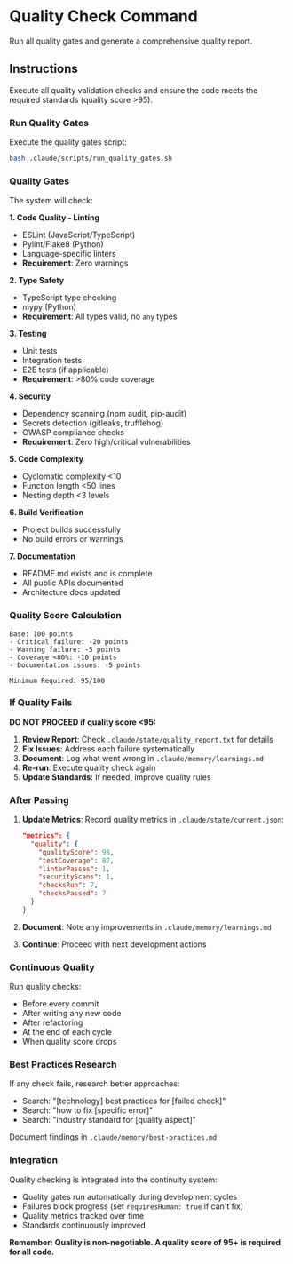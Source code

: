 # Quality Check Command

Run all quality gates and generate a comprehensive quality report.

## Instructions

Execute all quality validation checks and ensure the code meets the required standards (quality score >95).

### Run Quality Gates

Execute the quality gates script:
```bash
bash .claude/scripts/run_quality_gates.sh
```

### Quality Gates

The system will check:

**1. Code Quality - Linting**
- ESLint (JavaScript/TypeScript)
- Pylint/Flake8 (Python)
- Language-specific linters
- **Requirement**: Zero warnings

**2. Type Safety**
- TypeScript type checking
- mypy (Python)
- **Requirement**: All types valid, no `any` types

**3. Testing**
- Unit tests
- Integration tests
- E2E tests (if applicable)
- **Requirement**: >80% code coverage

**4. Security**
- Dependency scanning (npm audit, pip-audit)
- Secrets detection (gitleaks, trufflehog)
- OWASP compliance checks
- **Requirement**: Zero high/critical vulnerabilities

**5. Code Complexity**
- Cyclomatic complexity <10
- Function length <50 lines
- Nesting depth <3 levels

**6. Build Verification**
- Project builds successfully
- No build errors or warnings

**7. Documentation**
- README.md exists and is complete
- All public APIs documented
- Architecture docs updated

### Quality Score Calculation

```
Base: 100 points
- Critical failure: -20 points
- Warning failure: -5 points
- Coverage <80%: -10 points
- Documentation issues: -5 points

Minimum Required: 95/100
```

### If Quality Fails

**DO NOT PROCEED if quality score <95:**

1. **Review Report**: Check `.claude/state/quality_report.txt` for details
2. **Fix Issues**: Address each failure systematically
3. **Document**: Log what went wrong in `.claude/memory/learnings.md`
4. **Re-run**: Execute quality check again
5. **Update Standards**: If needed, improve quality rules

### After Passing

1. **Update Metrics**: Record quality metrics in `.claude/state/current.json`:
   ```json
   "metrics": {
     "quality": {
       "qualityScore": 98,
       "testCoverage": 87,
       "linterPasses": 1,
       "securityScans": 1,
       "checksRun": 7,
       "checksPassed": 7
     }
   }
   ```

2. **Document**: Note any improvements in `.claude/memory/learnings.md`

3. **Continue**: Proceed with next development actions

### Continuous Quality

Run quality checks:
- Before every commit
- After writing any new code
- After refactoring
- At the end of each cycle
- When quality score drops

### Best Practices Research

If any check fails, research better approaches:
- Search: "[technology] best practices for [failed check]"
- Search: "how to fix [specific error]"
- Search: "industry standard for [quality aspect]"

Document findings in `.claude/memory/best-practices.md`

### Integration

Quality checking is integrated into the continuity system:
- Quality gates run automatically during development cycles
- Failures block progress (set `requiresHuman: true` if can't fix)
- Quality metrics tracked over time
- Standards continuously improved

**Remember: Quality is non-negotiable. A quality score of 95+ is required for all code.**
